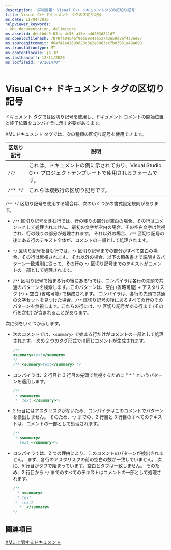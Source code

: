 ```yaml
---
description: '詳細情報: Visual C++ ドキュメントタグの区切り記号'
title: Visual C++ ドキュメント タグの区切り記号
ms.date: 11/04/2016
helpviewer_keywords:
- XML documentation, delimiters
ms.assetid: debfbdd9-63fa-4c58-a18e-a4d203d241d7
ms.openlocfilehash: 7878fa0454af9eb09c4aa537a3e59d8af4a3ee87
ms.sourcegitcommit: d6af41e42699628c3e2e6063ec7b03931a49a098
ms.translationtype: MT
ms.contentlocale: ja-JP
ms.lasthandoff: 12/11/2020
ms.locfileid: "97201470"
---
```

# <a name="delimiters-for-visual-c-documentation-tags"></a>Visual C++ ドキュメント タグの区切り記号

ドキュメント タグでは区切り記号を使用し、ドキュメント コメントの開始位置と終了位置をコンパイラに示す必要があります。

XML ドキュメント タグでは、次の種類の区切り記号を使用できます。

| 区切り記号 | 説明 |
|-|-|
| `///` | これは、ドキュメントの例に示されており、Visual Studio C++ プロジェクトテンプレートで使用されるフォームです。  |
| `/** */`  | これらは複数行の区切り記号です。  |

`/** */` 区切り記号を使用する場合は、次のいくつかの書式設定規則があります。

- `/**` 区切り記号を含む行では、行の残りの部分が空白の場合、その行はコメントとして処理されません。 最初の文字が空白の場合、その空白文字は無視され、行の残りの部分が処理されます。 それ以外の場合、`/**` 区切り記号の後にある行のテキスト全体が、コメントの一部として処理されます。

- `*/` 区切り記号を含む行では、`*/` 区切り記号までの部分がすべて空白の場合、その行は無視されます。 それ以外の場合、以下の箇条書きで説明するパターン一致規則に従って、その行の `*/` 区切り記号までのテキストがコメントの一部として処理されます。

- `/**` 区切り記号で始まる行の後にある行では、コンパイラは各行の先頭で共通のパターンを検索します。このパターンは、空白 (省略可能) + アスタリスク (`*`) + 空白 (省略可能) で構成されます。 コンパイラは、各行の先頭で共通の文字セットを見つけた場合、`/**` 区切り記号の後にあるすべての行のそのパターンを無視します。これらの行には、`*/` 区切り記号がある行まで (その行を含む) が含まれることがあります。

次に例をいくつか示します。

- 次のコメントでは、`<summary>` で始まる行だけがコメントの一部として処理されます。 次の 2 つのタグ形式では同じコメントが生成されます。

    ```cpp
    /**
    <summary>text</summary>
    */
    /** <summary>text</summary> */
    ```

- コンパイラは、2 行目と 3 行目の先頭で無視するために " \* " というパターンを適用します。

    ```cpp
    /**
     * <summary>
     *  text </summary>*/
    ```

- 2 行目にはアスタリスクがないため、コンパイラはこのコメントでパターンを検出しません。 そのため、`*/` までの、2 行目と 3 行目のすべてのテキストは、コメントの一部として処理されます。

    ```cpp
    /**
     * <summary>
       text </summary>*/
    ```

- コンパイラでは、2 つの理由により、このコメントのパターンが検出されません。 まず、各行のアスタリスクの前の空白の数が一致していません。 次に、5 行目がタブで始まっています。空白とタブは一致しません。 そのため、2 行目から `*/` までのすべてのテキストはコメントの一部として処理されます。

    ```cpp
    /**
      * <summary>
      * text
     *  text2
       *  </summary>
    */
    ```

## <a name="see-also"></a>関連項目

[XML に関するドキュメント](xml-documentation-visual-cpp.md)
